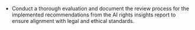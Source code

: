 - Conduct a thorough evaluation and document the review process for the implemented recommendations from the AI rights insights report to ensure alignment with legal and ethical standards.